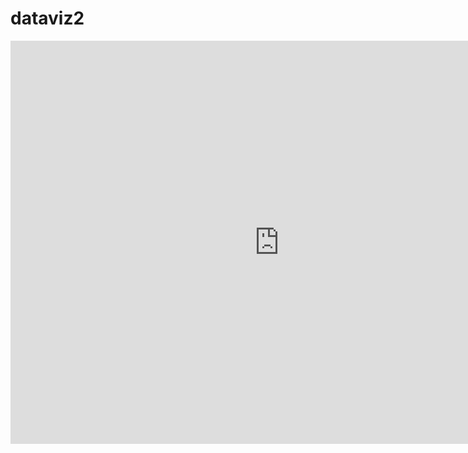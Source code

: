 # dataviz2
<iframe src="https://data.oecd.org/chart/69EZ" width="860" height="645" style="border: 0" mozallowfullscreen="true" webkitallowfullscreen="true" allowfullscreen="true"><a href="https://data.oecd.org/chart/69EZ" target="_blank">OECD Chart: General government debt, Total, % of GDP, Annual, 2017</a></iframe>
